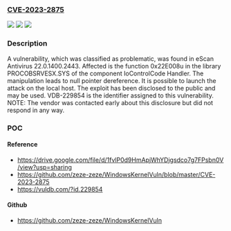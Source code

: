### [CVE-2023-2875](https://cve.mitre.org/cgi-bin/cvename.cgi?name=CVE-2023-2875)
![](https://img.shields.io/static/v1?label=Product&message=Antivirus&color=blue)
![](https://img.shields.io/static/v1?label=Version&message=%3D%2022.0.1400.2443%20&color=brighgreen)
![](https://img.shields.io/static/v1?label=Vulnerability&message=CWE-476%20NULL%20Pointer%20Dereference&color=brighgreen)

### Description

A vulnerability, which was classified as problematic, was found in eScan Antivirus 22.0.1400.2443. Affected is the function 0x22E008u in the library PROCOBSRVESX.SYS of the component IoControlCode Handler. The manipulation leads to null pointer dereference. It is possible to launch the attack on the local host. The exploit has been disclosed to the public and may be used. VDB-229854 is the identifier assigned to this vulnerability. NOTE: The vendor was contacted early about this disclosure but did not respond in any way.

### POC

#### Reference
- https://drive.google.com/file/d/1fvlP0d9HmApjWhYDjgsdco7g7FPsbn0V/view?usp=sharing
- https://github.com/zeze-zeze/WindowsKernelVuln/blob/master/CVE-2023-2875
- https://vuldb.com/?id.229854

#### Github
- https://github.com/zeze-zeze/WindowsKernelVuln

